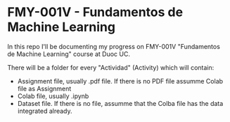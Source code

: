 # FMY-001V - Fundamentos de Machine Learning

In this repo I'll be documenting my progress on FMY-001V "Fundamentos de Machine Learning" course at Duoc UC.

There will be a folder for every "Actividad" (Activity) which will contain:
- Assignment file, usually .pdf file. If there is no PDF file assumme Colab file as Assignment
- Colab file, usually .ipynb
- Dataset file. If there is no file, assumme that the Colba file has the data integrated already.
